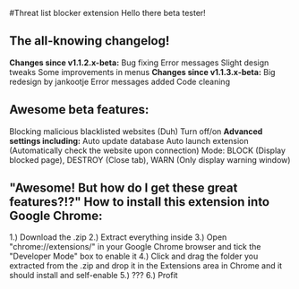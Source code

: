#Threat list blocker extension
Hello there beta tester!

The all-knowing changelog!
-----------
**Changes since v1.1.2.x-beta:**
Bug fixing
Error messages
Slight design tweaks
Some improvements in menus
**Changes since v1.1.3.x-beta:**
Big redesign by jankootje
Error messages added
Code cleaning

Awesome beta features:
-----------
Blocking malicious blacklisted websites (Duh)
Turn off/on
**Advanced settings including:**
Auto update database
Auto launch extension (Automatically check the website upon connection)
Mode: BLOCK (Display blocked page), DESTROY (Close tab), WARN (Only display warning window)

**"Awesome! But how do I get these great features?!?"**
How to install this extension into Google Chrome:
-----------
1.) Download the .zip
2.) Extract everything inside
3.) Open "chrome://extensions/" in your Google Chrome browser and tick  the "Developer Mode" box to enable it
4.) Click and drag the folder you extracted from the .zip and drop it  in the Extensions area in Chrome and it should install and self-enable
5.) ???
6.) Profit
